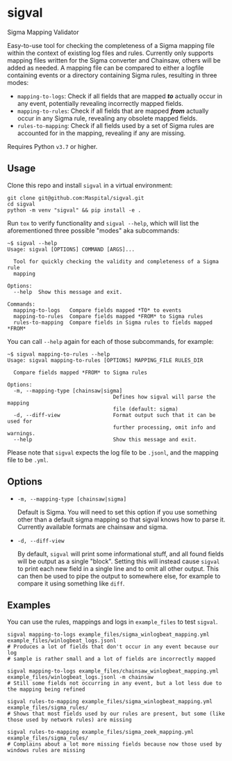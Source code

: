 # sigval
Sigma Mapping Validator

Easy-to-use tool for checking the completeness of a Sigma mapping file within the context of existing log files and rules.
Currently only supports mapping files written for the Sigma converter and Chainsaw, others will be added as needed.
A mapping file can be compared to either a logfile containing events or a directory containing Sigma rules,
resulting in three modes:
- `mapping-to-logs`: Check if all fields that are mapped ***to*** actually occur in any event,
potentially revealing incorrectly mapped fields.
- `mapping-to-rules`: Check if all fields that are mapped ***from*** actually occur in any Sigma rule,
revealing any obsolete mapped fields.
- `rules-to-mapping`: Check if all fields used by a set of Sigma rules are accounted for in the mapping,
revealing if any are missing.

Requires Python `v3.7` or higher.


## Usage
Clone this repo and install `sigval` in a virtual environment:
```shell
git clone git@github.com:Maspital/sigval.git
cd sigval
python -m venv "sigval" && pip install -e .
```

Run `tox` to verify functionality and `sigval --help`,
which will list the aforementioned three possible "modes" aka subcommands:
```
~$ sigval --help
Usage: sigval [OPTIONS] COMMAND [ARGS]...

  Tool for quickly checking the validity and completeness of a Sigma rule
  mapping

Options:
  --help  Show this message and exit.

Commands:
  mapping-to-logs   Compare fields mapped *TO* to events
  mapping-to-rules  Compare fields mapped *FROM* to Sigma rules
  rules-to-mapping  Compare fields in Sigma rules to fields mapped *FROM*
```

You can call `--help` again for each of those subcommands, for example:
```
~$ sigval mapping-to-rules --help
Usage: sigval mapping-to-rules [OPTIONS] MAPPING_FILE RULES_DIR

  Compare fields mapped *FROM* to Sigma rules

Options:
  -m, --mapping-type [chainsaw|sigma]
                                  Defines how sigval will parse the mapping
                                  file (default: sigma)
  -d, --diff-view                 Format output such that it can be used for
                                  further processing, omit info and warnings.
  --help                          Show this message and exit.
```
Please note that `sigval` expects the log file to be `.jsonl`, and the mapping file to be `.yml`.


## Options
- `-m, --mapping-type [chainsaw|sigma]`

    Default is Sigma.
    You will need to set this option if you use something other than a default sigma mapping so that sigval knows how to parse it.
    Currently available formats are chainsaw and sigma.
- `-d, --diff-view `

    By default, `sigval` will print some informational stuff, and all found fields will be output as a single "block".
    Setting this will instead cause `sigval` to print each new field in a single line and to omit all other output.
    This can then be used to pipe the output to somewhere else, for example to compare it using something like `diff`.


## Examples
You can use the rules, mappings and logs in `example_files` to test `sigval`.
```shell
sigval mapping-to-logs example_files/sigma_winlogbeat_mapping.yml example_files/winlogbeat_logs.jsonl
# Produces a lot of fields that don't occur in any event because our log
# sample is rather small and a lot of fields are incorrectly mapped
```
```shell
sigval mapping-to-logs example_files/chainsaw_winlogbeat_mapping.yml example_files/winlogbeat_logs.jsonl -m chainsaw
# Still some fields not occurring in any event, but a lot less due to the mapping being refined
```
```shell
sigval rules-to-mapping example_files/sigma_winlogbeat_mapping.yml example_files/sigma_rules/
# Shows that most fields used by our rules are present, but some (like those used by network rules) are missing
```
```shell
sigval rules-to-mapping example_files/sigma_zeek_mapping.yml example_files/sigma_rules/
# Complains about a lot more missing fields because now those used by windows rules are missing
```
